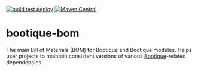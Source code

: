 <!--
  Licensed to ObjectStyle LLC under one
  or more contributor license agreements.  See the NOTICE file
  distributed with this work for additional information
  regarding copyright ownership.  The ObjectStyle LLC licenses
  this file to you under the Apache License, Version 2.0 (the
  "License"); you may not use this file except in compliance
  with the License.  You may obtain a copy of the License at

    http://www.apache.org/licenses/LICENSE-2.0

  Unless required by applicable law or agreed to in writing,
  software distributed under the License is distributed on an
  "AS IS" BASIS, WITHOUT WARRANTIES OR CONDITIONS OF ANY
  KIND, either express or implied.  See the License for the
  specific language governing permissions and limitations
  under the License.
  -->

[![build test deploy](https://github.com/bootique/bootique-bom/actions/workflows/maven.yml/badge.svg)](https://github.com/bootique/bootique-bom/actions/workflows/maven.yml)
[![Maven Central](https://img.shields.io/maven-central/v/io.bootique.bom/bootique-bom.svg?colorB=brightgreen)](https://search.maven.org/artifact/io.bootique.bom/bootique-bom/)

# bootique-bom

The main Bill of Materials (BOM) for Bootique and Bootique modules. Helps user projects to 
maintain consistent versions of various [Bootique](http://bootique.io)-related dependencies.


